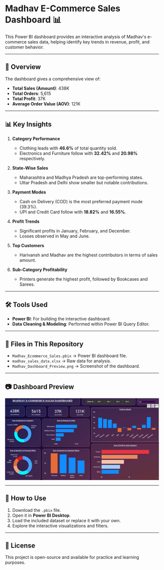 # Madhav E-Commerce Sales Dashboard 📊

This Power BI dashboard provides an interactive analysis of Madhav's e-commerce sales data, helping identify key trends in revenue, profit, and customer behavior.

---

## 📌 Overview
The dashboard gives a comprehensive view of:
- **Total Sales (Amount)**: 438K
- **Total Orders**: 5,615
- **Total Profit**: 37K
- **Average Order Value (AOV)**: 121K

---

## 📊 Key Insights
1. **Category Performance**
   - Clothing leads with **46.6%** of total quantity sold.
   - Electronics and Furniture follow with **32.42%** and **20.98%** respectively.

2. **State-Wise Sales**
   - Maharashtra and Madhya Pradesh are top-performing states.
   - Uttar Pradesh and Delhi show smaller but notable contributions.

3. **Payment Modes**
   - Cash on Delivery (COD) is the most preferred payment mode (39.3%).
   - UPI and Credit Card follow with **18.82%** and **16.55%**.

4. **Profit Trends**
   - Significant profits in January, February, and December.
   - Losses observed in May and June.

5. **Top Customers**
   - Harivansh and Madhav are the highest contributors in terms of sales amount.

6. **Sub-Category Profitability**
   - Printers generate the highest profit, followed by Bookcases and Sarees.

---

## 🛠️ Tools Used
- **Power BI**: For building the interactive dashboard.
- **Data Cleaning & Modeling**: Performed within Power BI Query Editor.

---

## 📂 Files in This Repository
- `Madhav_Ecommerce_Sales.pbix` → Power BI dashboard file.
- `madhav_sales_data.xlsx` → Raw data for analysis.
- `Madhav_Dashboard_Preview.png` → Screenshot of the dashboard.

---

## 📷 Dashboard Preview
![Madhav E-Commerce Sales Dashboard](madhav_ecom_dashboard.png)


---

## 🚀 How to Use
1. Download the `.pbix` file.
2. Open it in **Power BI Desktop**.
3. Load the included dataset or replace it with your own.
4. Explore the interactive visualizations and filters.

---

## 📄 License
This project is open-source and available for practice and learning purposes.
